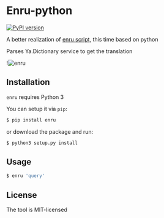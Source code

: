 # Enru-python
[![PyPI version](https://badge.fury.io/py/enru.svg)](https://badge.fury.io/py/enru)

A better realization of [enru script](https://github.com/everyonesdesign/enru-ruby), this time based on python

Parses Ya.Dictionary service to get the translation

!![enru](http://i.imgur.com/GTMKsbd.png)

## Installation
`enru` requires Python 3

You can setup it via `pip`:

```bash
$ pip install enru
```

or download the package and run:

```bash
$ python3 setup.py install
```

## Usage

```bash
$ enru 'query'
```

## License

The tool is MIT-licensed
